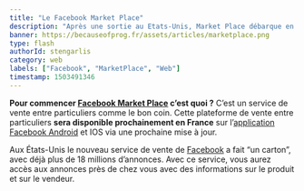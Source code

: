 ```yaml
---
title: "Le Facebook Market Place"
description: "Après une sortie au Etats-Unis, Market Place débarque en Europe dans quelques jours !"
banner: https://becauseofprog.fr/assets/articles/marketplace.png
type: flash
authorId: stengarlis
category: web
labels: ["Facebook", "MarketPlace", "Web"]
timestamp: 1503491346
---
```


**Pour commencer [Facebook Market Place](https://apps.facebook.com/marketplace/) c’est quoi ?** C’est un service de vente entre particuliers comme le bon coin. Cette plateforme de vente entre particuliers **sera disponible prochainement en France** sur l’[application Facebook Android](https://play.google.com/store/apps/details?id=com.facebook.katana) et IOS via une prochaine mise à jour.

 Aux États-Unis le nouveau service de vente de [Facebook](http://facebook.com) a fait “un carton”, avec déjà plus de 18 millions d’annonces. Avec ce service, vous aurez accès aux annonces près de chez vous avec des informations sur le produit et sur le vendeur.

 